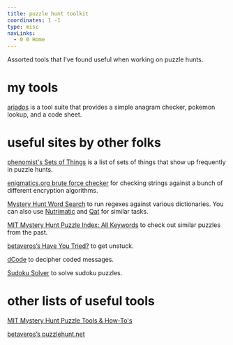 ```yaml
---
title: puzzle hunt toolkit
coordinates: 1 -1
type: misc
navLinks:
  - 0 0 Home
---
```


Assorted tools that I've found useful when working on
<a class="link" data-x="1" data-y="-2">puzzle hunts</a>.

# my tools

[ariados](/ariados) is a tool suite that provides a simple anagram checker,
pokemon lookup, and a code sheet.

# useful sites by other folks

[phenomist's Sets of Things](https://phenomist.wordpress.com/storage/sets/) is a
list of sets of things that show up frequently in puzzle hunts.

[enigmatics.org brute force checker](https://enigmatics.org/tools/brute) for
checking strings against a bunch of different encryption algorithms.

[Mystery Hunt Word Search](http://thewordsword.com/) to run regexes against
various dictionaries. You can also use [Nutrimatic](https://nutrimatic.org/) and
[Qat](https://www.quinapalus.com/qat.html) for similar tasks.

[MIT Mystery Hunt Puzzle Index: All Keywords](https://devjoe.appspot.com/huntindex/index/keywords.html)
to check out similar puzzles from the past.

[betaveros’s Have You Tried?](https://beta.vero.site/try) to get unstuck.

[dCode](https://www.dcode.fr/en) to decipher coded messages.

[Sudoku Solver](https://www.sudokuwiki.org/sudoku.htm) to solve sudoku puzzles.

# other lists of useful tools

[MIT Mystery Hunt Puzzle Tools & How-To's](http://puzzles.mit.edu/tools.html)

[betaveros’s puzzlehunt.net](https://www.puzzlehunt.net/tools)
